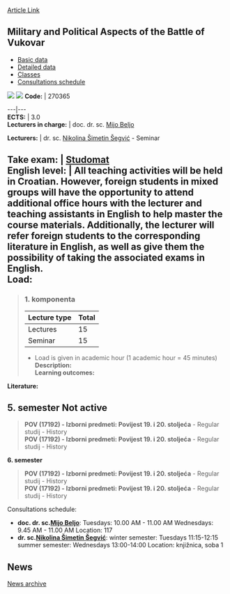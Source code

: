[Article Link](https://www.fhs.hr/en/course/mapaotbov_a)

## Military and Political Aspects of the Battle of Vukovar
  * [Basic data](https://www.fhs.hr/en/course/mapaotbov_a#v1id-523799_962057_1_0 "Basic data")
  * [Detailed data](https://www.fhs.hr/en/course/mapaotbov_a#v1id-523799_962057_1_1 "Detailed data")
  * [Classes](https://www.fhs.hr/en/course/mapaotbov_a#v1id-523799_962057_1_2 "Classes")
  * [Consultations schedule](https://www.fhs.hr/en/course/mapaotbov_a#v1id-523799_962057_1_3 "Consultations schedule")


[![](https://www.fhs.hr/img/flags/gif/hr.gif)](https://www.fhs.hr/predmet/vbvpa_a) [![](https://www.fhs.hr/img/flags/gif/gb.gif)](https://www.fhs.hr/en/course/mapaotbov_a)
**Code:** |  270365  
  
---|---  
**ECTS:** |  3.0   
**Lecturers in charge:** |  doc. dr. sc. [Mijo Beljo](https://www.fhs.hr/staff/mijo.beljo)   
  
**Lecturers:** |  dr. sc. [Nikolina Šimetin Šegvić](https://www.fhs.hr/djelatnik/nikolina.simetin_segvic) - Seminar  
  
**Take exam:** |  [Studomat](http://www.isvu.hr/studomat)  
**English level:** |  All teaching activities will be held in Croatian. However, foreign students in mixed groups will have the opportunity to attend additional office hours with the lecturer and teaching assistants in English to help master the course materials. Additionally, the lecturer will refer foreign students to the corresponding literature in English, as well as give them the possibility of taking the associated exams in English.   
**Load:**  
---  
> ### 1. komponenta
> | Lecture type | Total  
> ---|---  
> Lectures | 15  
> Seminar | 15  
> * Load is given in academic hour (1 academic hour = 45 minutes)   
**Description:**  
> **Learning outcomes:**  

  
**Literature:**  

  
**5. semester** Not active  
---  
> **POV (17192) - Izborni predmeti: Povijest 19. i 20. stoljeća** - Regular studij - History  
>  **POV (17192) - Izborni predmeti: Povijest 19. i 20. stoljeća** - Regular studij - History  
>   
  
**6. semester**  
> **POV (17192) - Izborni predmeti: Povijest 19. i 20. stoljeća** - Regular studij - History  
>  **POV (17192) - Izborni predmeti: Povijest 19. i 20. stoljeća** - Regular studij - History  
>   
Consultations schedule: 
  * **doc. dr. sc.[Mijo Beljo](https://www.fhs.hr/staff/mijo.beljo)**: 
Tuesdays: 10.00 AM - 11.00 AM
Wednesdays: 9.45 AM - 11.00 AM
Location: 117 
  * **dr. sc.[Nikolina Šimetin Šegvić](https://www.fhs.hr/djelatnik/nikolina.simetin_segvic)**: 
winter semester: Tuesdays 11:15-12:15
summer semester: Wednesdays 13:00-14:00
Location: knjižnica, soba 1 


## News
[News archive](https://www.fhs.hr/en/course/mapaotbov_a?@=21ndm#news_124910 "News archive")
